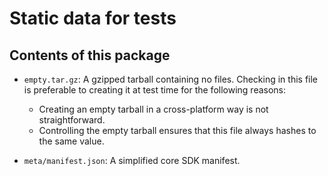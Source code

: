 # Static data for tests

## Contents of this package

* `empty.tar.gz`: A gzipped tarball containing no files. Checking in this file
  is preferable to creating it at test time for the following reasons:
  * Creating an empty tarball in a cross-platform way is not straightforward.
  * Controlling the empty tarball ensures that this file always hashes to the
    same value.

* `meta/manifest.json`: A simplified core SDK manifest.
